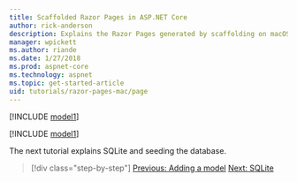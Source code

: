 ```yaml
---
title: Scaffolded Razor Pages in ASP.NET Core
author: rick-anderson
description: Explains the Razor Pages generated by scaffolding on macOS.
manager: wpickett
ms.author: riande
ms.date: 1/27/2018
ms.prod: aspnet-core
ms.technology: aspnet
ms.topic: get-started-article
uid: tutorials/razor-pages-mac/page
---
```


[!INCLUDE [model1](../../includes/RP/page1.md)]

[!INCLUDE [model1](../../includes/RP/page2.md)]

The next tutorial explains SQLite and seeding the database.

> [!div class="step-by-step"]
> [Previous: Adding a model](xref:tutorials/razor-pages-mac/model)
> [Next: SQLite ](xref:tutorials/razor-pages-mac/sql)

